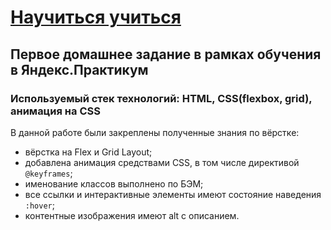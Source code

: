 # [Научиться учиться](https://DaryaDomoroshchenko.github.io/learn_to_learn/)
## Первое домашнее задание в рамках обучения в Яндекс.Практикум
### Используемый стек технологий: HTML, CSS(flexbox, grid), анимация на CSS
В данной работе были закреплены полученные знания по вёрстке:
* вёрстка на Flex и Grid Layout;
* добавлена анимация средствами CSS, в том числе директивой `@keyframes`;
* именование классов выполнено по БЭМ;
* все ссылки и интерактивные элементы имеют состояние наведения `:hover`;
* контентные изображения имеют alt с описанием.
